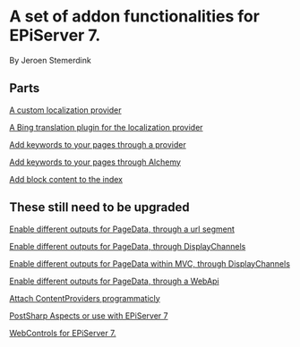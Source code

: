 ﻿# A set of addon functionalities for EPiServer 7. 

By Jeroen Stemerdink

## Parts

[A custom localization provider](EPiServer.Libraries.Localization/README.md)

[A Bing translation plugin for the localization provider](EPi.Libraries.Localization.Bing/README.md)

[Add keywords to your pages through a provider](https://github.com/jstemerdink/EPi.Libraries.Keywords/tree/master/EPi.Libraries.Keywords)

[Add keywords to your pages through Alchemy](https://github.com/jstemerdink/EPi.Libraries.Keywords/tree/master/EPi.Libraries.Keywords.Alchemy)

[Add block content to the index](https://github.com/jstemerdink/EPiServer.Libraries.BlockSearch/blob/master/README.md)

## These still need to be upgraded

[Enable different outputs for PageData, through a url segment](EPiServer.Libraries.Output/README.md)

[Enable different outputs for PageData, through DisplayChannels](EPiServer.Libraries.Output.Channels/README.md)

[Enable different outputs for PageData within MVC, through DisplayChannels](EPiServer.Libraries.Mvc.Output.Channels/README.md)

[Enable different outputs for PageData, through a WebApi](EPiServer.Libraries.WebApi.Output/README.md)

[Attach ContentProviders programmaticly](EPiServer.Libraries.ContentProviders/README.md)

[PostSharp Aspects or use with EPiServer 7](EPiServer.Libraries.Aspects/README.md)

[WebControls for EPiServer 7. ](EPiServer.Libraries.Controls/README.md)



